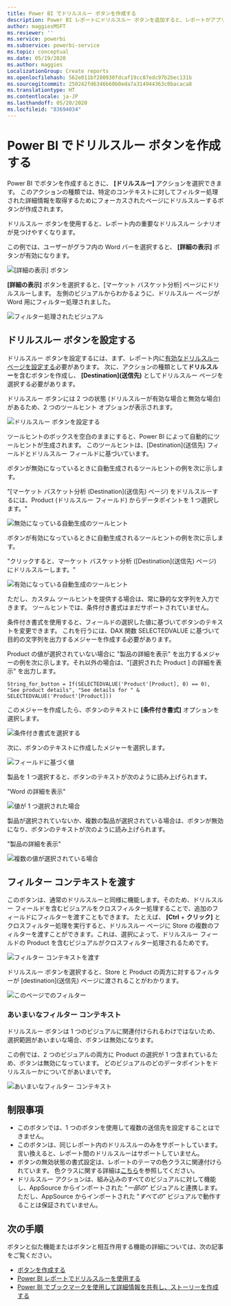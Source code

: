 ```yaml
---
title: Power BI でドリルスルー ボタンを作成する
description: Power BI レポートにドリルスルー ボタンを追加すると、レポートがアプリのように動作して、ユーザーとの連携を深めることができます。
author: maggiesMSFT
ms.reviewer: ''
ms.service: powerbi
ms.subservice: powerbi-service
ms.topic: conceptual
ms.date: 05/19/2020
ms.author: maggies
LocalizationGroup: Create reports
ms.openlocfilehash: 562e011bf280930fdcaf19cc87edc97b2bec131b
ms.sourcegitcommit: 250242fd6346b60b0eda7a314944363c0bacaca8
ms.translationtype: HT
ms.contentlocale: ja-JP
ms.lasthandoff: 05/20/2020
ms.locfileid: "83694034"
---
```

# <a name="create-a-drill-through-button-in-power-bi"></a>Power BI でドリルスルー ボタンを作成する

Power BI でボタンを作成するときに、 **[ドリルスルー]** アクションを選択できます。 このアクションの種類では、特定のコンテキストに対してフィルター処理された詳細情報を取得するためにフォーカスされたページにドリルスルーするボタンが作成されます。

ドリルスルー ボタンを使用すると、レポート内の重要なドリルスルー シナリオが見つけやすくなります。

この例では、ユーザーがグラフ内の Word バーを選択すると、 **[詳細の表示]** ボタンが有効になります。

![[詳細の表示] ボタン](media/desktop-drill-through-buttons/power-bi-drill-through-visual-button.png)

**[詳細の表示]** ボタンを選択すると、[マーケット バスケット分析] ページにドリルスルーします。 左側のビジュアルからわかるように、ドリルスルー ページが Word 用にフィルター処理されました。

![フィルター処理されたビジュアル](media/desktop-drill-through-buttons/power-bi-drill-through-destination.png)

## <a name="set-up-a-drill-through-button"></a>ドリルスルー ボタンを設定する

ドリルスルー ボタンを設定するには、まず、レポート内に[有効なドリルスルー ページを設定する](desktop-drillthrough.md)必要があります。 次に、アクションの種類として**ドリルスルー**を含むボタンを作成し、 **[Destination]\(送信先\)** としてドリルスルー ページを選択する必要があります。

ドリルスルー ボタンには 2 つの状態 (ドリルスルーが有効な場合と無効な場合) があるため、2 つのツールヒント オプションが表示されます。

![ドリルスルー ボタンを設定する](media/desktop-drill-through-buttons/power-bi-create-drill-through-button.png)

ツールヒントのボックスを空白のままにすると、Power BI によって自動的にツールヒントが生成されます。 このツールヒントは、[Destination]\(送信先\) フィールドとドリルスルー フィールドに基づいています。

ボタンが無効になっているときに自動生成されるツールヒントの例を次に示します。

"[マーケット バスケット分析 (Destination]\(送信先\) ページ) をドリルスルーするには、Product (ドリルスルー フィールド) からデータポイントを 1 つ選択します。"

![無効になっている自動生成のツールヒント](media/desktop-drill-through-buttons/power-bi-drill-through-tooltip-disabled.png)

ボタンが有効になっているときに自動生成されるツールヒントの例を次に示します。

"クリックすると、マーケット バスケット分析 ([Destination]\(送信先\) ページ) にドリルスルーします。"

![有効になっている自動生成のツールヒント](media/desktop-drill-through-buttons/power-bi-drill-through-visual-button.png)

ただし、カスタム ツールヒントを提供する場合は、常に静的な文字列を入力できます。 ツールヒントでは、条件付き書式はまだサポートされていません。

条件付き書式を使用すると、フィールドの選択した値に基づいてボタンのテキストを変更できます。 これを行うには、DAX 関数 SELECTEDVALUE に基づいて目的の文字列を出力するメジャーを作成する必要があります。

Product の値が選択されていない場合に "製品の詳細を表示" を出力するメジャーの例を次に示します。それ以外の場合は、"[選択された Product ] の詳細を表示" を出力します。

```
String_for_button = If(SELECTEDVALUE('Product'[Product], 0) == 0), "See product details", "See details for " & SELECTEDVALUE('Product'[Product]))
```

このメジャーを作成したら、ボタンのテキストに **[条件付き書式]** オプションを選択します。

![条件付き書式を選択する](media/desktop-drill-through-buttons/power-bi-button-conditional-tooltip.png)

次に、ボタンのテキストに作成したメジャーを選択します。

![フィールドに基づく値](media/desktop-drill-through-buttons/power-bi-conditional-measure.png)

製品を 1 つ選択すると、ボタンのテキストが次のように読み上げられます。

"Word の詳細を表示"

![値が 1 つ選択された場合](media/desktop-drill-through-buttons/power-bi-conditional-button-text.png)

製品が選択されていないか、複数の製品が選択されている場合は、ボタンが無効になり、ボタンのテキストが次のように読み上げられます。

"製品の詳細を表示"

![複数の値が選択されている場合](media/desktop-drill-through-buttons/power-bi-button-conditional-text-2.png)

## <a name="pass-filter-context"></a>フィルター コンテキストを渡す

このボタンは、通常のドリルスルーと同様に機能します。そのため、ドリルスルー フィールドを含むビジュアルをクロスフィルター処理することで、追加のフィールドにフィルターを渡すこともできます。 たとえば、 **[Ctrl** + **クリック]** とクロスフィルター処理を実行すると、ドリルスルー ページに Store の複数のフィルターを渡すことができます。これは、選択によって、ドリルスルー フィールドの Product を含むビジュアルがクロスフィルター処理されるためです。

![フィルター コンテキストを渡す](media/desktop-drill-through-buttons/power-bi-cross-filter-drill-through-button.png)

ドリルスルー ボタンを選択すると、Store と Product の両方に対するフィルターが [destination]\(送信先\) ページに渡されることがわかります。

![このページでのフィルター](media/desktop-drill-through-buttons/power-bi-button-filters-passed-through.png)

### <a name="ambiguous-filter-context"></a>あいまいなフィルター コンテキスト

ドリルスルー ボタンは 1 つのビジュアルに関連付けられるわけではないため、選択範囲があいまいな場合、ボタンは無効になります。

この例では、2 つのビジュアルの両方に Product の選択が 1 つ含まれているため、ボタンは無効になっています。 どのビジュアルのどのデータポイントをドリルスルーかについてがあいまいです。

![あいまいなフィルター コンテキスト](media/desktop-drill-through-buttons/power-bi-button-disabled-ambiguity.png)

## <a name="limitations"></a>制限事項

- このボタンでは、1 つのボタンを使用して複数の送信先を設定することはできません。
- このボタンは、同じレポート内のドリルスルーのみをサポートしています。言い換えると、レポート間のドリルスルーはサポートしていません。
- ボタンの無効状態の書式設定は、レポートのテーマの色クラスに関連付けられています。 色クラスに関する詳細は[こちら](desktop-report-themes.md#setting-structural-colors)を参照してください。
- ドリルスルー アクションは、組み込みのすべてのビジュアルに対して機能し、AppSource からインポートされた "*一部の*" ビジュアルと連携します。 ただし、AppSource からインポートされた "*すべての*" ビジュアルで動作することは保証されていません。

## <a name="next-steps"></a>次の手順
ボタンと似た機能またはボタンと相互作用する機能の詳細については、次の記事をご覧ください。

* [ボタンを作成する](desktop-buttons.md)
* [Power BI レポートでドリルスルーを使用する](desktop-drillthrough.md)
* [Power BI でブックマークを使用して詳細情報を共有し、ストーリーを作成する](desktop-bookmarks.md)

